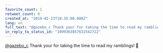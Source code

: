```yaml
---
favorite_count: 1
retweet_count: 0
created_at: "2019-02-23T18:35:00.000Z"
lang: en
full_text: "@gazebo_c Thank your for taking the time to read my ramblings! 🙏"
in_reply_to_status_id: "1099363857632542722"
---
```


[@gazebo_c](https://twitter.com/gazebo_c) Thank your for taking the time to read
my ramblings! 🙏
